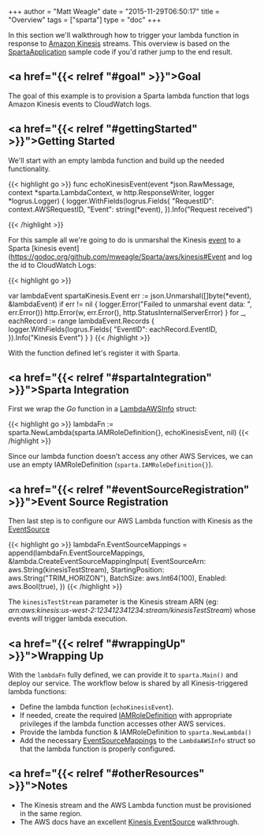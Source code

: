 +++
author = "Matt Weagle"
date = "2015-11-29T06:50:17"
title = "Overview"
tags = ["sparta"]
type = "doc"
+++

In this section we'll walkthrough how to trigger your lambda function in response to [Amazon Kinesis](https://aws.amazon.com/kinesis/) streams.  This overview is based on the [SpartaApplication](https://github.com/mweagle/SpartaApplication/blob/master/application.go#L130) sample code if you'd rather jump to the end result.  

## <a href="{{< relref "#goal" >}}">Goal</a>

The goal of this example is to provision a Sparta lambda function that logs Amazon Kinesis events to CloudWatch logs.

## <a href="{{< relref "#gettingStarted" >}}">Getting Started</a>

We'll start with an empty lambda function and build up the needed functionality.

{{< highlight go >}}
func echoKinesisEvent(event *json.RawMessage,
                      context *sparta.LambdaContext,
                      w http.ResponseWriter,
                      logger *logrus.Logger)
{
  logger.WithFields(logrus.Fields{
		"RequestID": context.AWSRequestID,
		"Event":     string(*event),
	}).Info("Request received")

{{< /highlight >}}   

For this sample all we're going to do is unmarshal the Kinesis [event](http://docs.aws.amazon.com/lambda/latest/dg/walkthrough-kinesis-events-adminuser-create-test-function.html#wt-kinesis-invoke-manually) to a Sparta [kinesis event](https://godoc.org/github.com/mweagle/Sparta/aws/kinesis#Event and log the id to CloudWatch Logs:

{{< highlight go >}}

  var lambdaEvent spartaKinesis.Event
  err := json.Unmarshal([]byte(*event), &lambdaEvent)
  if err != nil {
    logger.Error("Failed to unmarshal event data: ", err.Error())
    http.Error(w, err.Error(), http.StatusInternalServerError)
  }
  for _, eachRecord := range lambdaEvent.Records {
    logger.WithFields(logrus.Fields{
      "EventID": eachRecord.EventID,
    }).Info("Kinesis Event")
  }
}
{{< /highlight >}}   

With the function defined let's register it with Sparta.

## <a href="{{< relref "#spartaIntegration" >}}">Sparta Integration</a>

First we wrap the *Go* function in a [LambdaAWSInfo](https://godoc.org/github.com/mweagle/Sparta#LambdaAWSInfo) struct:

{{< highlight go >}}
lambdaFn := sparta.NewLambda(sparta.IAMRoleDefinition{}, echoKinesisEvent, nil)
{{< /highlight >}}   

Since our lambda function doesn't access any other AWS Services, we can use an empty IAMRoleDefinition (`sparta.IAMRoleDefinition{}`).

## <a href="{{< relref "#eventSourceRegistration" >}}">Event Source Registration</a>

Then last step is to configure our AWS Lambda function with Kinesis as the [EventSource](http://docs.aws.amazon.com/lambda/latest/dg/intro-core-components.html)

{{< highlight go >}}
lambdaFn.EventSourceMappings = append(lambdaFn.EventSourceMappings, &lambda.CreateEventSourceMappingInput{
  EventSourceArn:   aws.String(kinesisTestStream),
  StartingPosition: aws.String("TRIM_HORIZON"),
  BatchSize:        aws.Int64(100),
  Enabled:          aws.Bool(true),
})
{{< /highlight >}}   

The `kinesisTestStream` parameter is the Kinesis stream ARN (eg: _arn:aws:kinesis:us-west-2:123412341234:stream/kinesisTestStream_) whose events will trigger lambda execution.

## <a href="{{< relref "#wrappingUp" >}}">Wrapping Up</a>

With the `lambdaFn` fully defined, we can provide it to `sparta.Main()` and deploy our service.  The workflow below is shared by all Kinesis-triggered lambda functions:

  * Define the lambda function (`echoKinesisEvent`).
  * If needed, create the required [IAMRoleDefinition](https://godoc.org/github.com/mweagle/Sparta*IAMRoleDefinition) with appropriate privileges if the lambda function accesses other AWS services.
  * Provide the lambda function & IAMRoleDefinition to `sparta.NewLambda()`
  * Add the necessary [EventSourceMappings](https://godoc.org/github.com/aws/aws-sdk-go/service/lambda#CreateEventSourceMappingInput) to the `LambdaAWSInfo` struct so that the lambda function is properly configured.

## <a href="{{< relref "#otherResources" >}}">Notes</a>

  * The Kinesis stream and the AWS Lambda function must be provisioned in the same region.
  * The AWS docs have an excellent [Kinesis EventSource](http://docs.aws.amazon.com/lambda/latest/dg/walkthrough-kinesis-events-adminuser.html) walkthrough.
